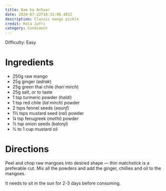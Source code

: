 ```yaml
---
title: Aam ka Achaar
date: 2020-07-22T18:31:00.481Z
description: Classic mango pickle
credit: Hala Jafri
category: Condiment
---
```

Difficulty: Easy  

# Ingredients

* 250g raw mango
* 25g ginger (*adrak*)
* 25g green thai chile (*hari mirch*)
* 25g salt, or to taste
* 1 tsp turmeric powder (*haldi*)
* 1 tsp red chile (*lal mirch*) powder
* 2 tsps fennel seeds (*saunf*)
* 1½ tsps mustard seed (*rai*) powder
* ¼ tsp fenugreek (*methi*) powder
* ½ tsp onion seeds (*kalonji*)
* ½ to 1 cup mustard oil

# Directions

Peel and chop raw mangoes into desired shape — thin matchstick is a preferable cut. Mix all the powders and add the ginger, chillies and oil to the mangoes.

It needs to sit in the  sun for 2-3 days before consuming.